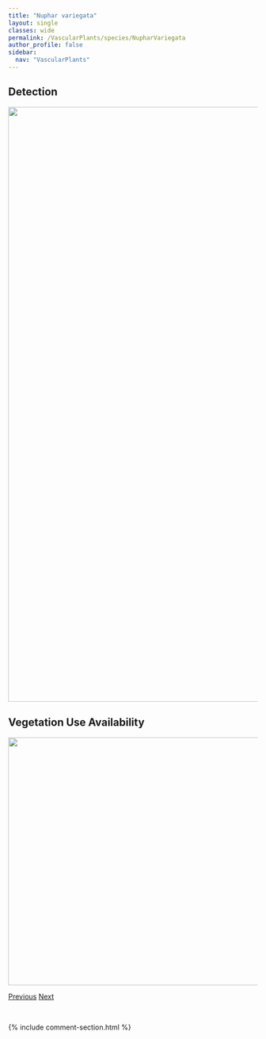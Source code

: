 ```yaml
---
title: "Nuphar variegata"
layout: single
classes: wide
permalink: /VascularPlants/species/NupharVariegata
author_profile: false
sidebar:
  nav: "VascularPlants"
---
```


<h2>Detection</h2>

<a href="https://drive.google.com/uc?export=view&id=15lw7gj1WXfjECaqoDBd-mqud_nvVnlfO">
<img src="https://drive.google.com/uc?export=view&id=15lw7gj1WXfjECaqoDBd-mqud_nvVnlfO" height = "1200" width = "800">
</a>


<h2>Vegetation Use Availability</h2>

<a href="https://drive.google.com/uc?export=view&id=1wzS5ckMKMNOoqRqakw89fqENrX7S9oGt">
<img src="https://drive.google.com/uc?export=view&id=1wzS5ckMKMNOoqRqakw89fqENrX7S9oGt" height = "500" width = "1000">
</a>


<a href="/DevelopmentWebsite/VascularPlants/species/NesliaPaniculata" class="pagination--pager" title="Neslia paniculata">Previous</a> <a href="/DevelopmentWebsite/VascularPlants/species/OenotheraBiennis" class="pagination--pager" title="Oenothera biennis">Next</a>

<p>&nbsp;</p>

{% include comment-section.html %}
